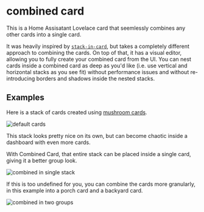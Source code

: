 # combined card

This is a Home Assisatant Lovelace card that seemlessly combines any other cards into a single card.

It was heavily inspired by [`stack-in-card`](https://github.com/custom-cards/stack-in-card), but takes a completely different approach to combining the cards. On top of that, it has a visual editor, allowing you to fully create your combined card from the UI. You can nest cards inside a combined card as deep as you'd like (i.e. use vertical and horizontal stacks as you see fit) without performance issues and without re-introducing borders and shadows inside the nested stacks.

## Examples

Here is a stack of cards created using [mushroom cards](https://github.com/piitaya/lovelace-mushroom).

![default cards](https://github.com/catdad-experiments/ha-combined-card/assets/2205537/7df801ea-6ebe-4f61-9b5f-1dc2683f2a74)

This stack looks pretty nice on its own, but can become chaotic inside a dashboard with even more cards.

With Combined Card, that entire stack can be placed inside a single card, giving it a better group look.

![combined in single stack](https://github.com/catdad-experiments/ha-combined-card/assets/2205537/e7423047-8e49-4fa1-a8c7-22379ef81039)

If this is too undefined for you, you can combine the cards more granularly, in this example into a porch card and a backyard card.

![combined in two groups](https://github.com/catdad-experiments/ha-combined-card/assets/2205537/d8691dd0-e89b-4772-b024-d887670ce365)
